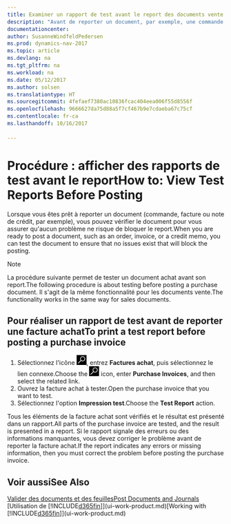 ```yaml
---
title: Examiner un rapport de test avant le report des documents vente ou achat
description: "Avant de reporter un document, par exemple, une commande ou une note de crédit, vous pouvez le tester et le passer en revue pour rechercher les éventuelles erreurs susceptibles de bloquer le report."
documentationcenter: 
author: SusanneWindfeldPedersen
ms.prod: dynamics-nav-2017
ms.topic: article
ms.devlang: na
ms.tgt_pltfrm: na
ms.workload: na
ms.date: 05/12/2017
ms.author: solsen
ms.translationtype: HT
ms.sourcegitcommit: 4fefaef7380ac10836fcac404eea006f55d8556f
ms.openlocfilehash: 9666627da75d88a5f7cf467b9e7cdaeba67c75cf
ms.contentlocale: fr-ca
ms.lasthandoff: 10/16/2017

---
```

# <a name="how-to-view-test-reports-before-posting"></a><span data-ttu-id="47f75-103">Procédure : afficher des rapports de test avant le report</span><span class="sxs-lookup"><span data-stu-id="47f75-103">How to: View Test Reports Before Posting</span></span>
<span data-ttu-id="47f75-104">Lorsque vous êtes prêt à reporter un document (commande, facture ou note de crédit, par exemple), vous pouvez vérifier le document pour vous assurer qu'aucun problème ne risque de bloquer le report.</span><span class="sxs-lookup"><span data-stu-id="47f75-104">When you are ready to post a document, such as an order, invoice, or a credit memo, you can test the document to ensure that no issues exist that will block the posting.</span></span>

> [!NOTE]  
>   <span data-ttu-id="47f75-105">La procédure suivante permet de tester un document achat avant son report.</span><span class="sxs-lookup"><span data-stu-id="47f75-105">The following procedure is about testing before posting a purchase document.</span></span> <span data-ttu-id="47f75-106">Il s'agit de la même fonctionnalité pour les documents vente.</span><span class="sxs-lookup"><span data-stu-id="47f75-106">The functionality works in the same way for sales documents.</span></span>

## <a name="to-print-a-test-report-before-posting-a-purchase-invoice"></a><span data-ttu-id="47f75-107">Pour réaliser un rapport de test avant de reporter une facture achat</span><span class="sxs-lookup"><span data-stu-id="47f75-107">To print a test report before posting a purchase invoice</span></span>
1. <span data-ttu-id="47f75-108">Sélectionnez l'icône ![Page ou état pour la recherche](media/ui-search/search_small.png "icône Page ou état pour la recherche"), entrez **Factures achat**, puis sélectionnez le lien connexe.</span><span class="sxs-lookup"><span data-stu-id="47f75-108">Choose the ![Search for Page or Report](media/ui-search/search_small.png "Search for Page or Report icon") icon, enter **Purchase Invoices**, and then select the related link.</span></span>
2. <span data-ttu-id="47f75-109">Ouvrez la facture achat à tester.</span><span class="sxs-lookup"><span data-stu-id="47f75-109">Open the purchase invoice that you want to test.</span></span>
3. <span data-ttu-id="47f75-110">Sélectionnez l'option **Impression test**.</span><span class="sxs-lookup"><span data-stu-id="47f75-110">Choose the **Test Report** action.</span></span>  

<span data-ttu-id="47f75-111">Tous les éléments de la facture achat sont vérifiés et le résultat est présenté dans un rapport.</span><span class="sxs-lookup"><span data-stu-id="47f75-111">All parts of the purchase invoice are tested, and the result is presented in a report.</span></span> <span data-ttu-id="47f75-112">Si le rapport signale des erreurs ou des informations manquantes, vous devez corriger le problème avant de reporter la facture achat.</span><span class="sxs-lookup"><span data-stu-id="47f75-112">If the report indicates any errors or missing information, then you must correct the problem before posting the purchase invoice.</span></span>

## <a name="see-also"></a><span data-ttu-id="47f75-113">Voir aussi</span><span class="sxs-lookup"><span data-stu-id="47f75-113">See Also</span></span>
[<span data-ttu-id="47f75-114">Valider des documents et des feuilles</span><span class="sxs-lookup"><span data-stu-id="47f75-114">Post Documents and Journals</span></span>](ui-post-documents-journals.md)  
<span data-ttu-id="47f75-115">[Utilisation de [!INCLUDE[d365fin](includes/d365fin_md.md)]](ui-work-product.md)</span><span class="sxs-lookup"><span data-stu-id="47f75-115">[Working with [!INCLUDE[d365fin](includes/d365fin_md.md)]](ui-work-product.md)</span></span>


